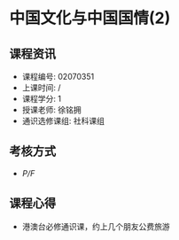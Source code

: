 # 中国文化与中国国情(2)


## 课程资讯
- 课程编号: 02070351 
- 上课时间: /
- 课程学分: 1
- 授课老师: 徐铭拥
- 通识选修课组: 社科课组

## 考核方式
- *P/F*

## 课程心得
- 港澳台必修通识课，约上几个朋友公费旅游
